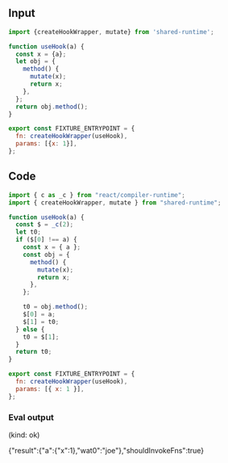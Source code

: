 
## Input

```javascript
import {createHookWrapper, mutate} from 'shared-runtime';

function useHook(a) {
  const x = {a};
  let obj = {
    method() {
      mutate(x);
      return x;
    },
  };
  return obj.method();
}

export const FIXTURE_ENTRYPOINT = {
  fn: createHookWrapper(useHook),
  params: [{x: 1}],
};

```

## Code

```javascript
import { c as _c } from "react/compiler-runtime";
import { createHookWrapper, mutate } from "shared-runtime";

function useHook(a) {
  const $ = _c(2);
  let t0;
  if ($[0] !== a) {
    const x = { a };
    const obj = {
      method() {
        mutate(x);
        return x;
      },
    };

    t0 = obj.method();
    $[0] = a;
    $[1] = t0;
  } else {
    t0 = $[1];
  }
  return t0;
}

export const FIXTURE_ENTRYPOINT = {
  fn: createHookWrapper(useHook),
  params: [{ x: 1 }],
};

```
      
### Eval output
(kind: ok) <div>{"result":{"a":{"x":1},"wat0":"joe"},"shouldInvokeFns":true}</div>